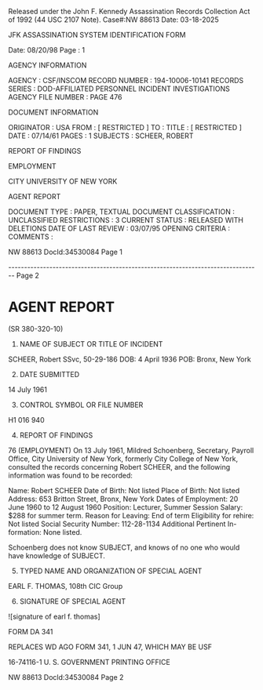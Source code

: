 Released under the John F. Kennedy
Assassination Records Collection Act of
1992 (44 USC 2107 Note). Case#:NW
88613 Date: 03-18-2025

JFK ASSASSINATION SYSTEM
IDENTIFICATION FORM

Date: 08/20/98
Page : 1

AGENCY INFORMATION

AGENCY : CSF/INSCOM
RECORD NUMBER : 194-10006-10141
RECORDS SERIES : DOD-AFFILIATED PERSONNEL INCIDENT INVESTIGATIONS
AGENCY FILE NUMBER : PAGE 476

DOCUMENT INFORMATION

ORIGINATOR : USA
FROM : [ RESTRICTED ]
TO :
TITLE : [ RESTRICTED ]
DATE : 07/14/61
PAGES : 1
SUBJECTS : SCHEER, ROBERT

REPORT OF FINDINGS

EMPLOYMENT

CITY UNIVERSITY OF NEW YORK

AGENT REPORT

DOCUMENT TYPE : PAPER, TEXTUAL DOCUMENT
CLASSIFICATION : UNCLASSIFIED
RESTRICTIONS : 3
CURRENT STATUS : RELEASED WITH DELETIONS
DATE OF LAST REVIEW : 03/07/95
OPENING CRITERIA :
COMMENTS :

NW 88613 DocId:34530084 Page 1


-------------------------------------------------------------------------------- Page 2

# AGENT REPORT
(SR 380-320-10)

1. NAME OF SUBJECT OR TITLE OF INCIDENT

SCHEER, Robert
SSvc, 50-29-186
DOB: 4 April 1936
POB: Bronx, New York

2. DATE SUBMITTED

14 July 1961

3. CONTROL SYMBOL OR FILE NUMBER

H1 016 940

4. REPORT OF FINDINGS

76 (EMPLOYMENT) On 13 July 1961, Mildred Schoenberg, Secretary, Payroll Office, City University of New York, formerly City College of New York, consulted the records concerning Robert SCHEER, and the following information was found to be recorded:

Name:
Robert SCHEER
Date of Birth:
Not listed
Place of Birth:
Not listed
Address:
653 Britton Street, Bronx, New York
Dates of Employment:
20 June 1960 to 12 August 1960
Position:
Lecturer, Summer Session
Salary:
$288 for summer term.
Reason for Leaving:
End of term
Eligibility for rehire:
Not listed
Social Security Number:
112-28-1134
Additional Pertinent In-
formation:
None listed.

Schoenberg does not know SUBJECT, and knows of no one who would have knowledge of SUBJECT.


5. TYPED NAME AND ORGANIZATION OF SPECIAL AGENT

EARL F. THOMAS, 108th CIC Group

6. SIGNATURE OF SPECIAL AGENT

![signature of earl f. thomas]

FORM
DA 341

REPLACES WD AGO FORM 341, 1 JUN 47, WHICH MAY BE USF

16-74116-1 U. S. GOVERNMENT PRINTING OFFICE

NW 88613 Docld:34530084 Page 2

